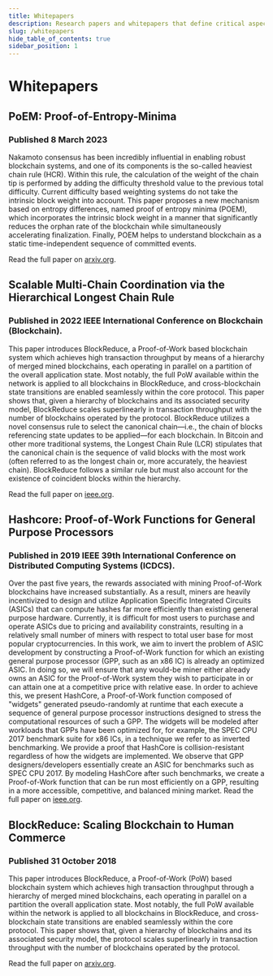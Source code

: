 ```yaml
---
title: Whitepapers
description: Research papers and whitepapers that define critical aspects of the Quai protocol.
slug: /whitepapers
hide_table_of_contents: true
sidebar_position: 1
---
```


# Whitepapers

## PoEM: Proof-of-Entropy-Minima

### Published 8 March 2023

Nakamoto consensus has been incredibly influential in enabling robust blockchain systems, and one of its components is the so-called heaviest chain rule (HCR). Within this rule, the calculation of the weight of the chain tip is performed by adding the difficulty threshold value to the previous total difficulty. Current difficulty based weighting systems do not take the intrinsic block weight into account. This paper proposes a new mechanism based on entropy differences, named proof of entropy minima (POEM), which incorporates the intrinsic block weight in a manner that significantly reduces the orphan rate of the blockchain while simultaneously accelerating finalization. Finally, POEM helps to understand blockchain as a static time-independent sequence of committed events.

Read the full paper on [arxiv.org](https://qu.ai).

## Scalable Multi-Chain Coordination via the Hierarchical Longest Chain Rule

### Published in 2022 IEEE International Conference on Blockchain (Blockchain).

This paper introduces BlockReduce, a Proof-of-Work based blockchain system which achieves high transaction throughput by means of a hierarchy of merged mined blockchains, each operating in parallel on a partition of the overall application state. Most notably, the full PoW available within the network is applied to all blockchains in BlockReduce, and cross-blockchain state transitions are enabled seamlessly within the core protocol. This paper shows that, given a hierarchy of blockchains and its associated security model, BlockReduce scales superlinearly in transaction throughput with the number of blockchains operated by the protocol. BlockReduce utilizes a novel consensus rule to select the canonical chain—i.e., the chain of blocks referencing state updates to be applied—for each blockchain. In Bitcoin and other more traditional systems, the Longest Chain Rule (LCR) stipulates that the canonical chain is the sequence of valid blocks with the most work (often referred to as the longest chain or, more accurately, the heaviest chain). BlockReduce follows a similar rule but must also account for the existence of coincident blocks within the hierarchy.

Read the full paper on [ieee.org](https://qu.ai).

## Hashcore: Proof-of-Work Functions for General Purpose Processors

### Published in 2019 IEEE 39th International Conference on Distributed Computing Systems (ICDCS).

Over the past five years, the rewards associated with mining Proof-of-Work blockchains have increased substantially. As a result, miners are heavily incentivized to design and utilize Application Specific Integrated Circuits (ASICs) that can compute hashes far more efficiently than existing general purpose hardware. Currently, it is difficult for most users to purchase and operate ASICs due to pricing and availability constraints, resulting in a relatively small number of miners with respect to total user base for most popular cryptocurrencies. In this work, we aim to invert the problem of ASIC development by constructing a Proof-of-Work function for which an existing general purpose processor (GPP, such as an x86 IC) is already an optimized ASIC. In doing so, we will ensure that any would-be miner either already owns an ASIC for the Proof-of-Work system they wish to participate in or can attain one at a competitive price with relative ease. In order to achieve this, we present HashCore, a Proof-of-Work function composed of "widgets" generated pseudo-randomly at runtime that each execute a sequence of general purpose processor instructions designed to stress the computational resources of such a GPP. The widgets will be modeled after workloads that GPPs have been optimized for, for example, the SPEC CPU 2017 benchmark suite for x86 ICs, in a technique we refer to as inverted benchmarking. We provide a proof that HashCore is collision-resistant regardless of how the widgets are implemented. We observe that GPP designers/developers essentially create an ASIC for benchmarks such as SPEC CPU 2017. By modeling HashCore after such benchmarks, we create a Proof-of-Work function that can be run most efficiently on a GPP, resulting in a more accessible, competitive, and balanced mining market.
Read the full paper on [ieee.org](https://qu.ai).

## BlockReduce: Scaling Blockchain to Human Commerce

### Published 31 October 2018

This paper introduces BlockReduce, a Proof-of-Work (PoW) based blockchain system which achieves high transaction throughput through a hierarchy of merged mined blockchains, each operating in parallel on a partition the overall application state. Most notably, the full PoW available within the network is applied to all blockchains in BlockReduce, and cross-blockchain state transitions are enabled seamlessly within the core protocol. This paper shows that, given a hierarchy of blockchains and its associated security model, the protocol scales superlinearly in transaction throughput with the number of blockchains operated by the protocol.

Read the full paper on [arxiv.org](https://qu.ai).
